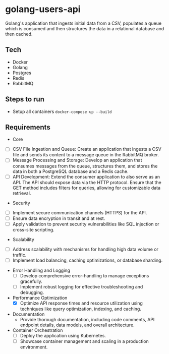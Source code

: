 # golang-users-api
Golang's application that ingests initial data from a CSV, populates a queue which is consumed and then structures the data in a relational database and then cached.

## Tech
- Docker
- Golang
- Postgres
- Redis
- RabbitMQ

## Steps to run
- Setup all containers `docker-compose up --build`

## Requirements
- Core
 - [ ] CSV File Ingestion and Queue: Create an application that ingests a CSV file and sends its content to a message queue in the RabbitMQ broker.
 - [ ] Message Processing and Storage: Develop an application that consumes messages from the queue, structures them, and stores the data in both a PostgreSQL database and a Redis cache.
 - [ ] API Development: Extend the consumer application to also serve as an API. The API should expose data via the HTTP protocol. Ensure that the GET method includes filters for queries, allowing for customizable data retrieval.
- Security
 - [ ] Implement secure communication channels (HTTPS) for the API.
 - [ ] Ensure data encryption in transit and at rest.
 - [ ] Apply validation to prevent security vulnerabilities like SQL injection or cross-site scripting.
- Scalability
 - [ ] Address scalability with mechanisms for handling high data volume or traffic.
 - [ ] Implement load balancing, caching optimizations, or database sharding.
- Error Handling and Logging
  - [ ] Develop comprehensive error-handling to manage exceptions gracefully.
  - [ ] Implement robust logging for effective troubleshooting and debugging. 
- Performance Optimization
  - [x] Optimize API response times and resource utilization using techniques like query optimization, indexing, and caching.
- Documentation
  - Provide thorough documentation, including code comments, API endpoint details, data models, and overall architecture. 
- Container Orchestration
  - [ ] Deploy the application using Kubernetes.
  - [ ] Showcase container management and scaling in a production environment. 